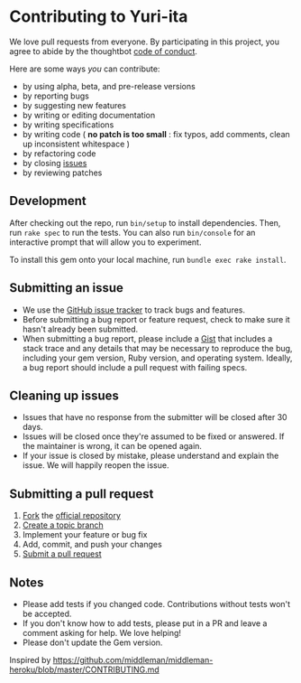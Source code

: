 # Contributing to Yuri-ita

We love pull requests from everyone. By participating in this project, you
agree to abide by the thoughtbot [code of conduct].

[code of conduct]: https://thoughtbot.com/open-source-code-of-conduct

Here are some ways *you* can contribute:

* by using alpha, beta, and pre-release versions
* by reporting bugs
* by suggesting new features
* by writing or editing documentation
* by writing specifications
* by writing code ( **no patch is too small** : fix typos, add comments, clean
  up inconsistent whitespace )
* by refactoring code
* by closing [issues][]
* by reviewing patches

[issues]: https://github.com/thoughtbot/yuri-ita/issues

## Development

After checking out the repo, run `bin/setup` to install dependencies. Then,
run `rake spec` to run the tests. You can also run `bin/console` for an
interactive prompt that will allow you to experiment.

To install this gem onto your local machine, run `bundle exec rake install`.

## Submitting an issue

* We use the [GitHub issue tracker][issues] to track bugs and features.
* Before submitting a bug report or feature request, check to make sure it
  hasn't already been submitted.
* When submitting a bug report, please include a [Gist][] that includes a stack
  trace and any details that may be necessary to reproduce the bug, including
  your gem version, Ruby version, and operating system. Ideally, a bug report
  should include a pull request with failing specs.

[Gist]: https://gist.github.com/

## Cleaning up issues

* Issues that have no response from the submitter will be closed after 30 days.
* Issues will be closed once they're assumed to be fixed or answered. If the
  maintainer is wrong, it can be opened again.
* If your issue is closed by mistake, please understand and explain the issue.
  We will happily reopen the issue.

## Submitting a pull request

1. [Fork][fork] the [official repository][repo]
2. [Create a topic branch][branch]
3. Implement your feature or bug fix
4. Add, commit, and push your changes
5. [Submit a pull request][pr]

## Notes

* Please add tests if you changed code. Contributions without tests won't be
  accepted.
* If you don't know how to add tests, please put in a PR and leave a comment
  asking for help. We love helping!
* Please don't update the Gem version.

[repo]: https://github.com/thoughtbot/yuri-ita/tree/master
[fork]: https://help.github.com/articles/fork-a-repo/
[branch]: https://help.github.com/articles/creating-and-deleting-branches-within-your-repository/
[pr]: https://help.github.com/articles/using-pull-requests/

Inspired by https://github.com/middleman/middleman-heroku/blob/master/CONTRIBUTING.md
